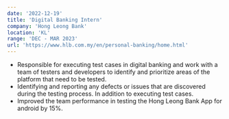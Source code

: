 ```yaml
---
date: '2022-12-19'
title: 'Digital Banking Intern'
company: 'Hong Leong Bank'
location: 'KL'
range: 'DEC - MAR 2023'
url: 'https://www.hlb.com.my/en/personal-banking/home.html'
---
```


- Responsible for executing test cases in digital banking and work with a team of testers and developers to identify and prioritize areas of the platform that need to be tested.
- Identifying and reporting any defects or issues that are discovered during the testing process. In addition to executing test cases.
- Improved the team performance in testing the Hong Leong Bank App for android by 15%.